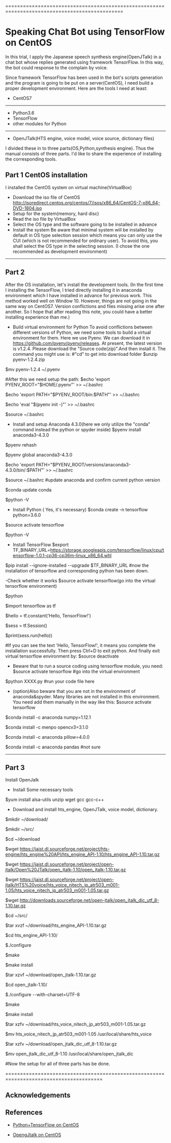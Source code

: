 ==============================================================================================
# Speaking Chat Bot using TensorFlow on CentOS

In this trial, I apply the Japanese speech synthesis engine(OpenJTalk) in a chat bot whose replies generated using framework TensorFlow. In this way, the bot could response to the complain by voice.

Since framework TensorFlow has been used in the bot's scripts generation and the program is going to be put on a server(CentOS), I need build a proper development environment. 
Here are the tools I need at least:
- CentOS7
------------------------------
- Python3.6
- TensorFlow
- other modules for Python
------------------------------
- OpenJTalk(HTS engine, voice model, voice source, dictionary files)

I divided these in to three parts(OS,Python,synthesis engine). Thus the manual consists of three parts. I'd like to share the experience of installing the corresponding tools.

## Part 1 CentOS installation

I installed the CentOS system on virtual machine(VirtualBox)
- Download the iso file of CentOS
http://isoredirect.centos.org/centos/7/isos/x86_64/CentOS-7-x86_64-DVD-1804.iso
- Setup for the system(memory, hard disc)
- Read the iso file by VirtualBox
- Select the OS type and the software going to be installed in advance
- Install the system
Be aware that minimal system will be installed by default in OS type selection session which means you can only use the CUI (which is not recommended for ordinary user). To avoid this, you shall select the OS type in the selecting session. (I chose the one recommended as development environment)
--------------------------------------------------------------------------------------------
## Part 2
After the OS installation, let's install the development tools. 
(In the first time I installing the TensorFlow, I tried directly installing it in anaconda environment which I have installed in advance for previous work. This method worked well on Window 10. However, things are not going in the same way on CentOS7. Version conflictions and files missing arise one after another. So I hope that after reading this note, you could have a better installing experience than me.)

- Build virtual environment for Python
To avoid conflictions between different versions of Python, we need some tools to build a virtual environment for them. Here we use Pyenv. We can download it in https://github.com/pyenv/pyenv/releases. At present, the latest version is v1.2.4. Please download the "Source code(zip)".And then install it. The command you might use is:
#"cd" to get into download folder
$unzip pyenv-1.2.4.zip

$mv pyenv-1.2.4 ~/.pyenv

#After this we need setup the path:
$echo 'export PYENV_ROOT="$HOME/.pyenv"' >> ~/.bashrc

$echo 'export PATH="$PYENV_ROOT/bin:$PATH"' >> ~/.bashrc

$echo 'eval "$(pyenv init -)"' >> ~/.bashrc

$source ~/.bashrc

- Install and setup Anaconda 4.3.0(here we only utilize the "conda" command instead the python or spyder inside)
$pyenv install anaconda3-4.3.0

$pyenv rehash

$pyenv global anaconda3-4.3.0

$echo 'export PATH="$PYENV_ROOT/versions/anaconda3-4.3.0/bin/:$PATH"' >> ~/.bashrc

$source ~/.bashrc
#update anaconda and confirm current python version

$conda update conda

$python -V

- Install Python ( Yes, it's necessary)
$conda create -n tensorflow python=3.6.0

$source activate tensorflow

$python -V

- Install TensorFlow
$export TF_BINARY_URL=https://storage.googleapis.com/tensorflow/linux/cpu/tensorflow-1.0.1-cp36-cp36m-linux_x86_64.whl

$pip install --ignore-installed --upgrade $TF_BINARY_URL
#now the installation of tensorflow and corresponding python has been down.

-Check whether it works
$source activate tensorflow(go into the virtual tensorflow environment)

$python

$import tensorflow as tf

$hello = tf.constant('Hello, TensorFlow!')

$sess = tf.Session()

$print(sess.run(hello))

#If you can see the text 'Hello, TensorFlow!', it means you complete the installation successfully. Then press Ctrl+D to exit python. And finally exit virtual tensorflow environment by:
$source deactivate

- Beware that to run a source coding using tensorflow module, you need:
$source activate tensorflow #go into the virtual environment

$python XXXX.py #run your code file here

- (option)Also beware that you are not in the environment of anaconda&spyder. Many libraries are not installed in this environment. You need add them manually in the way like this:
$source activate tensorflow

$conda install -c anaconda numpy=1.12.1

$conda install -c menpo opencv3=3.1.0

$conda install -c anaconda pillow=4.0.0

$conda install -c anaconda pandas #not sure

--------------------------------------------------------------------------------------------
## Part 3
Install OpenJalk
- Install Some necessary tools

$yum install alsa-utils unzip wget gcc gcc-c++

- Download and install hts_engine, OpenJTalk, voice model, dictionary.

$mkdir ~/download/

$mkdir ~/src/

$cd ~/download

$wget https://jaist.dl.sourceforge.net/project/hts-engine/hts_engine%20API/hts_engine_API-1.10/hts_engine_API-1.10.tar.gz

$wget https://jaist.dl.sourceforge.net/project/open-jtalk/Open%20JTalk/open_jtalk-1.10/open_jtalk-1.10.tar.gz

$wget https://jaist.dl.sourceforge.net/project/open-jtalk/HTS%20voice/hts_voice_nitech_jp_atr503_m001-1.05/hts_voice_nitech_jp_atr503_m001-1.05.tar.gz

$wget http://downloads.sourceforge.net/open-jtalk/open_jtalk_dic_utf_8-1.10.tar.gz

$cd ~/src/

$tar xvzf ~/download/hts_engine_API-1.10.tar.gz

$cd hts_engine_API-1.10/

$./configure

$make

$make install

$tar xzvf ~/download/open_jtalk-1.10.tar.gz

$cd open_jtalk-1.10/

$./configure --with-charset=UTF-8

$make

$make install

$tar xzfv ~/download/hts_voice_nitech_jp_atr503_m001-1.05.tar.gz

$mv hts_voice_nitech_jp_atr503_m001-1.05 /usr/local/share/hts_voice

$tar xzfv ~/download/open_jtalk_dic_utf_8-1.10.tar.gz

$mv open_jtalk_dic_utf_8-1.10 /usr/local/share/open_jtalk_dic

#Now the setup for all of three parts has be done. 




=======================================================================================

## Acknowledgements


## References
- [Python+TensorFlow on CentOS](https://qiita.com/harrynezumi/items/8e373a0563b92f3fc033)

- [OpengJtalk on CentOS](https://umiushizn.blogspot.com/2017/10/openjtalklinuxcentos7.html)